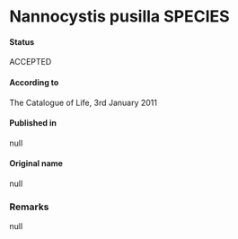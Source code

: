 Nannocystis pusilla SPECIES
=======

#### Status
ACCEPTED

#### According to
The Catalogue of Life, 3rd January 2011

#### Published in
null

#### Original name
null

### Remarks
null